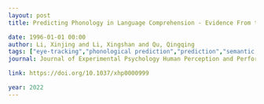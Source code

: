 ```yaml
---
layout: post
title: Predicting Phonology in Language Comprehension - Evidence From the Visual World Eye-Tracking Task in Mandarin Chinese

date: 1996-01-01 00:00
author: Li, Xinjing and Li, Xingshan and Qu, Qingqing
tags: ["eye-tracking","phonological prediction","prediction","semantic prediction","visual world paradigm"]
journal: Journal of Experimental Psychology Human Perception and Performance

link: https://doi.org/10.1037/xhp0000999

year: 2022
---
```



